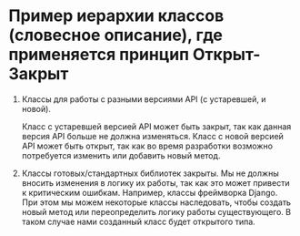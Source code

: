 # Пример иерархии классов (словесное описание), где применяется принцип Открыт-Закрыт

1) Классы для работы с разными версиями API (с устаревшей, и новой).

    Класс с устаревшей версией API может быть закрыт, так как данная версия API больше не должна изменяться.
    Класс с новой версией API может быть открыт, так как во время разработки возможно потребуется изменить или добавить новый метод.

2) Классы готовых/стандартных библиотек закрыты. Мы не должны вносить изменения в логику их работы, так как это может привести к критическим ошибкам. Например, классы фреймворка Django. При этом мы можем некоторые классы наследовать, чтобы создать новый метод или переопределить логику работы существующего. В таком случае нами созданный класс будет открытого типа.
